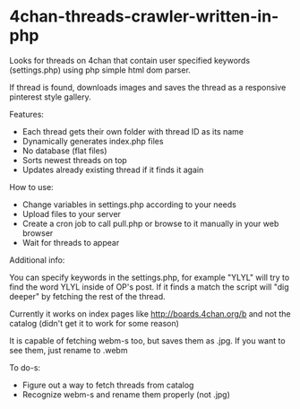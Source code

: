 # 4chan-threads-crawler-written-in-php
Looks for threads on 4chan that contain user specified keywords (settings.php) using php simple html dom parser.

If thread is found, downloads images and saves the thread as a responsive pinterest style gallery.

Features:

* Each thread gets their own folder with thread ID as its name
* Dynamically generates index.php files
* No database (flat files)
* Sorts newest threads on top
* Updates already existing thread if it finds it again

How to use:

* Change variables in settings.php according to your needs
* Upload files to your server
* Create a cron job to call pull.php or browse to it manually in your web browser
* Wait for threads to appear

Additional info:

You can specify keywords in the settings.php, for example "YLYL" will try to find the word YLYL inside of OP's post. If it finds a match the script will "dig deeper" by fetching the rest of the thread.

Currently it works on index pages like http://boards.4chan.org/b and not the catalog (didn't get it to work for some reason)

It is capable of fetching webm-s too, but saves them as .jpg. If you want to see them, just rename to .webm

To do-s:

* Figure out a way to fetch threads from catalog
* Recognize webm-s and rename them properly (not .jpg)
